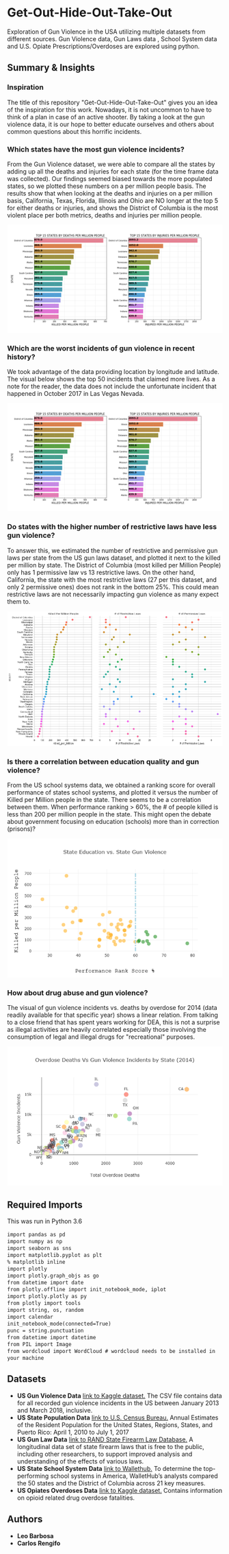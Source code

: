 # Get-Out-Hide-Out-Take-Out
Exploration of Gun Violence in the USA utilizing multiple datasets from different sources. Gun Violence data, Gun Laws data , School System data and U.S. Opiate Prescriptions/Overdoses are explored using python.

## Summary & Insights

### Inspiration

The title of this repository "Get-Out-Hide-Out-Take-Out" gives you an idea of the inspiration for this work. Nowadays, it is not uncommon to have to think of a plan in case of an active shooter. By taking a look at the gun violence data, it is our hope to better educate ourselves and others about common questions about this horrific incidents.

### Which states have the most gun violence incidents?

From the Gun Violence dataset, we were able to compare all the states by adding up all the deaths and injuries for each state (for the time frame data was collected). Our findings seemed biased towards the more populated states, so we plotted these numbers on a per million people basis. The results show that when looking at the deaths and injuries on a per million basis, California, Texas, Florida, Illinois and Ohio are NO longer at the top 5 for either deaths or injuries, and shows the District of Columbia is the most violent place per both metrics, deaths and injuries per million people.

![Image of US Gun Violence Top 15 States 2013 to 2018 data Both](https://github.com/Leo8216/Get-Out-Hide-Out-Take-Out/blob/master/images/US_Gun_Violence_Top_15_States_2013-2018_data_pM.png)

### Which are the worst incidents of gun violence in recent history?

We took advantage of the data providing location by longitude and latitude. The visual below shows the top 50 incidents that claimed more lives. As a note for the reader, the data does not include the unfortunate incident that happened in October 2017 in Las Vegas Nevada.

![Image of US Gun Violence Top 15 States 2013 to 2018 data Both](https://github.com/Leo8216/Get-Out-Hide-Out-Take-Out/blob/master/images/US_Gun_Violence_Top_15_States_2013-2018_data_pM.png)

### Do states with the higher number of restrictive laws have less gun violence?

To answer this, we estimated the number of restrictive and permissive gun laws per state from the US gun laws dataset, and plotted it next to the killed per million by state. The District of Columbia (most killed per Million People) only has 1 permissive law vs 13 restrictive laws. On the other hand, California, the state with the most restrictive laws (27 per this dataset, and only 2 permissive ones) does not rank in the bottom 25%. This could mean restrictive laws are not necessarily impacting gun violence as many expect them to.

![Image of Gun_Kills_vs_Gun_Laws](https://github.com/Leo8216/Get-Out-Hide-Out-Take-Out/blob/master/images/Gun_Kills_vs_Gun_Laws.PNG)

### Is there a correlation between education quality and gun violence?

From the US school systems data, we obtained a ranking score for overall performance of states school systems, and plotted it versus the number of Killed per Million people in the state. There seems to be a correlation between them. When performance ranking > 60%, the # of people killed is less than 200 per million people in the state. This might open the debate about government focusing on education (schools) more than in correction (prisons)?

![Image of State_Education_vs_State_Gun_Violence](https://github.com/Leo8216/Get-Out-Hide-Out-Take-Out/blob/master/images/State_Education_vs_State_Gun_Violence.png)

### How about drug abuse and gun violence?
The visual of gun violence incidents vs. deaths by overdose for 2014 (data readily available for that specific year) shows a linear relation. From talking to a close friend that has spent years working for DEA, this is not a surprise as illegal activities are heavily correlated especially those involving the consumption of legal and illegal drugs for "recreational" purposes.

![Image of Overdose_Deaths_vs_Gun_Violence](https://github.com/Leo8216/Get-Out-Hide-Out-Take-Out/blob/master/images/Overdose_Deaths_vs_Gun_Violence.png)

## Required Imports
This was run in Python 3.6
```
import pandas as pd
import numpy as np
import seaborn as sns
import matplotlib.pyplot as plt
% matplotlib inline
import plotly
import plotly.graph_objs as go
from datetime import date
from plotly.offline import init_notebook_mode, iplot
import plotly.plotly as py
from plotly import tools
import string, os, random
import calendar
init_notebook_mode(connected=True)
punc = string.punctuation
from datetime import datetime
from PIL import Image
from wordcloud import WordCloud # wordcloud needs to be installed in your machine
```

## Datasets
* **US Gun Violence Data** [link to Kaggle dataset.](https://www.kaggle.com/jameslko/gun-violence-data) The CSV file contains data for all recorded gun violence incidents in the US between January 2013 and March 2018, inclusive.
* **US State Population Data** [link to U.S. Census Bureau.](https://www.census.gov/data/datasets/2017/demo/popest/state-total.html) Annual Estimates of the Resident Population for the United States, Regions, States, and Puerto Rico: April 1, 2010 to July 1, 2017
* **US Gun Law Data** [link to RAND State Firearm Law Database.](https://www.rand.org/pubs/tools/TL283.html)  A longitudinal data set of state firearm laws that is free to the public, including other researchers, to support improved analysis and understanding of the effects of various laws. 
* **US State School System Data** [link to Wallethub.](https://wallethub.com/edu/states-with-the-best-schools/5335/) To determine the top-performing school systems in America, WalletHub’s analysts compared the 50 states and the District of Columbia across 21 key measures.
* **US Opiates Overdoses Data** [link to Kaggle dataset.](https://www.kaggle.com/apryor6/us-opiate-prescriptions) Contains information on opioid related drug overdose fatalities.

## Authors

* **Leo Barbosa**
* **Carlos Rengifo**
